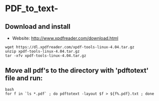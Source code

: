 # PDF_to_text-

## Download and install
- Website: http://www.xpdfreader.com/download.html
```
wget https://dl.xpdfreader.com/xpdf-tools-linux-4.04.tar.gz
unzip xpdf-tools-linux-4.04.tar.gz
tar -xfv xpdf-tools-linux-4.04.tar.gz 
```

## Move all pdf's to the directory with 'pdftotext' file and run:

```
bash
for f in `ls *.pdf` ; do pdftotext -layout $f > ${f%.pdf}.txt ; done


```
